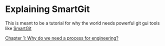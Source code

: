 # Explaining SmartGit

This is meant to be a tutorial for why the world needs powerful git gui tools like [SmartGit](https://www.syntevo.com/smartgit/)

[Chapter 1: Why do we need  a process for engineering?](Chapter1.md)
